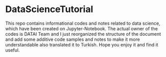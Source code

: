 # DataScienceTutorial
This repo contains informational codes and notes related to data science, which have been created on Jupyter-Notebook. The actual owner of the codes is DATAI Team and I just reorganized the structure of the document and add some additive code samples and notes to make it more understandable also translated it to Turkish. Hope you enjoy it and find it useful.
